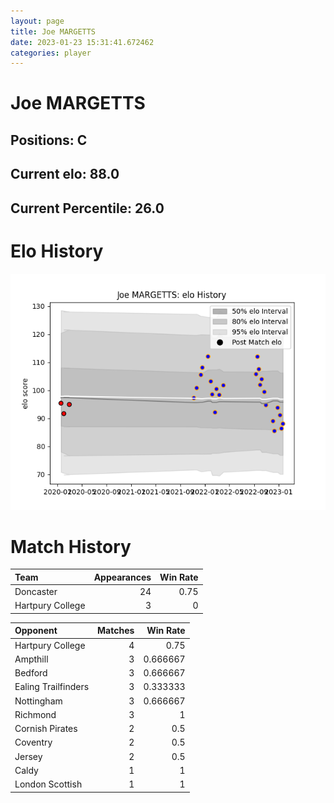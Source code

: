 ```yaml
---  
layout: page  
title: Joe MARGETTS  
date: 2023-01-23 15:31:41.672462  
categories: player  
---
```

# Joe MARGETTS

## Positions: C

## Current elo: 88.0

## Current Percentile: 26.0

# Elo History


![elo history](history_JoeMARGETTS.png)
# Match History


| Team             |   Appearances |   Win Rate |
|:-----------------|--------------:|-----------:|
| Doncaster        |            24 |       0.75 |
| Hartpury College |             3 |       0    |

| Opponent            |   Matches |   Win Rate |
|:--------------------|----------:|-----------:|
| Hartpury College    |         4 |   0.75     |
| Ampthill            |         3 |   0.666667 |
| Bedford             |         3 |   0.666667 |
| Ealing Trailfinders |         3 |   0.333333 |
| Nottingham          |         3 |   0.666667 |
| Richmond            |         3 |   1        |
| Cornish Pirates     |         2 |   0.5      |
| Coventry            |         2 |   0.5      |
| Jersey              |         2 |   0.5      |
| Caldy               |         1 |   1        |
| London Scottish     |         1 |   1        |
